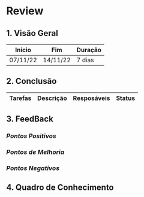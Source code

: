 # Review

## 1. Visão Geral
<!-- data de inicio da sprint
     data de finalização da sprint
     duraração da sprint
 -->
Início | Fim | Duração
------ | --- | -------
07/11/22 | 14/11/22 | 7 dias

## 2. Conclusão
<!-- adicionar a issue, sua descrição, o responsavel e se a issue foi terminada ou não -->
Tarefas | Descrição | Resposáveis | Status
------ | --------- | ----------- | ------


## 3. FeedBack
<!--
Pontos positivos e negativos da Sprint
-->
### _Pontos Positivos_
### _Pontos de Melhoria_
### _Pontos Negativos_

## 4. Quadro de Conhecimento
<!-- Adicionar o quadro de conhecimentos atualizados da equipe -->
<!-- ![Quadro de Conhecimento]() -->